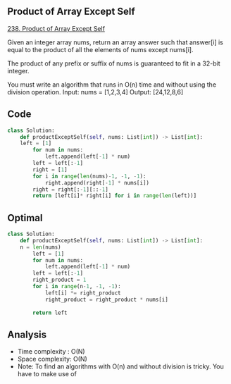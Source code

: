 ## Product of Array Except Self

[238. Product of Array Except Self](https://leetcode.com/problems/product-of-array-except-self/description)

Given an integer array nums, return an array answer such that answer[i] is equal to the product of all the elements of nums except nums[i].

The product of any prefix or suffix of nums is guaranteed to fit in a 32-bit integer.

You must write an algorithm that runs in O(n) time and without using the division operation.
Input: nums = [1,2,3,4]
Output: [24,12,8,6]

## Code
```python
class Solution:
    def productExceptSelf(self, nums: List[int]) -> List[int]:
	left = [1]
        for num in nums:
            left.append(left[-1] * num)
        left = left[:-1]
        right = [1]
        for i in range(len(nums)-1, -1, -1):
            right.append(right[-1] * nums[i])
        right = right[:-1][::-1]
        return [left[i]* right[i] for i in range(len(left))]
```

## Optimal
```python
class Solution:
    def productExceptSelf(self, nums: List[int]) -> List[int]:
	n = len(nums)
        left = [1]
        for num in nums:
            left.append(left[-1] * num)
        left = left[:-1]
        right_product = 1
        for i in range(n-1, -1, -1):
            left[i] *= right_product
            right_product = right_product * nums[i]
            
        return left
```

## Analysis
- Time complexity : O(N)
- Space complexity: O(N)
- Note: To find an algorithms with O(n) and without division is tricky. You have to make use of 